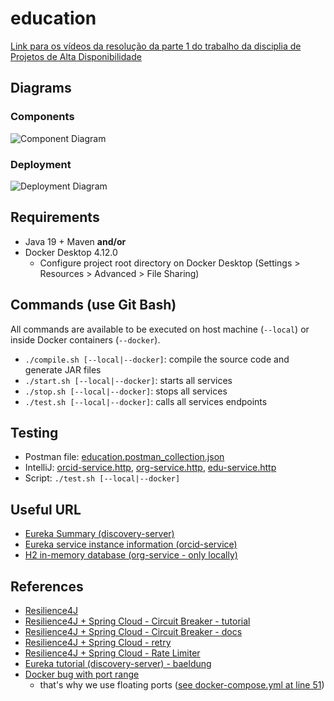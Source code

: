 # education

[Link para os vídeos da resolução da parte 1 do trabalho da disciplia de Projetos de Alta Disponibilidade](https://drive.google.com/drive/folders/1RnbqmrvQi3fbbu0jQE_WRT833vorj0VZ?usp=share_link)

## Diagrams

### Components

![Component Diagram](education-component.drawio.png)

### Deployment

![Deployment Diagram](education-deployment.drawio.png)

## Requirements
* Java 19 + Maven **and/or**
* Docker Desktop 4.12.0
  * Configure project root directory on Docker Desktop (Settings > Resources > Advanced > File Sharing)

## Commands (use Git Bash)

All commands are available to be executed on host machine (`--local`) or inside Docker containers (`--docker`).

* `./compile.sh [--local|--docker]`: compile the source code and generate JAR files
* `./start.sh [--local|--docker]`: starts all services
* `./stop.sh [--local|--docker]`: stops all services
* `./test.sh [--local|--docker]`: calls all services endpoints

## Testing
* Postman file: [education.postman_collection.json](education.postman_collection.json)
* IntelliJ: [orcid-service.http](orcid-service/src/main/resources/orcid-service.http), [org-service.http](org-service/src/main/resources/org-service.http), [edu-service.http](edu-service/src/main/resources/edu-service.http)
* Script: `./test.sh [--local|--docker]`

## Useful URL
* [Eureka Summary (discovery-server)](http://localhost:8761)
* [Eureka service instance information (orcid-service)](http://localhost:8181/service-instances/orcid-service)
* [H2 in-memory database (org-service - only locally)](http://localhost:8281/h2-console)

## References
* [Resilience4J](https://resilience4j.readme.io/docs)
* [Resilience4J + Spring Cloud - Circuit Breaker - tutorial](https://betterprogramming.pub/implementing-reactive-circuit-breaker-using-resilience4j-4fe81d28e100)
* [Resilience4J + Spring Cloud - Circuit Breaker - docs](https://docs.spring.io/spring-cloud-circuitbreaker/docs/current/reference/html/spring-cloud-circuitbreaker-resilience4j.html)
* [Resilience4J + Spring Cloud - retry](https://reflectoring.io/retry-with-springboot-resilience4j)
* [Resilience4J + Spring Cloud - Rate Limiter](https://reflectoring.io/rate-limiting-with-springboot-resilience4j)
* [Eureka tutorial (discovery-server) - baeldung](https://www.baeldung.com/spring-cloud-netflix-eureka)
* [Docker bug with port range](https://github.com/docker/compose/issues/4950)
  *  that's why we use floating ports ([see docker-compose.yml at line 51](docker-compose.yml))







